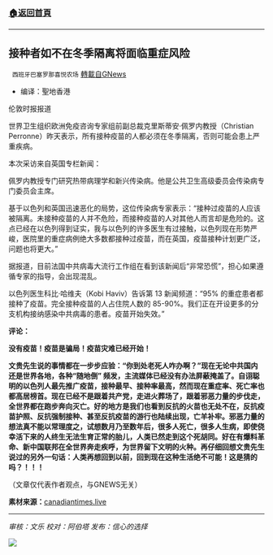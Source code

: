 ###  [:house:返回首頁](https://github.com/ourhimalayas/txt)
---


## 接种者如不在冬季隔离将面临重症风险
` 西班牙巴塞罗那喜悦农场` [轉載自GNews](https://gnews.org/zh-hans/1548631/)

- 编译：聖地香港


伦敦时报报道

世界卫生组织欧洲免疫咨询专家组前副总裁克里斯蒂安·佩罗内教授（Christian Perronne）昨天表示，所有接种疫苗的人都必须在冬季隔离，否则可能会患上严重疾病。

本次采访来自英国专栏新闻：

佩罗内教授专门研究热带病理学和新兴传染病。他是公共卫生高级委员会传染病专门委员会主席。

基于以色列和英国迅速恶化的局势，这位传染病专家表示：“接种过疫苗的人应该被隔离。未接种疫苗的人并不危险，而接种疫苗的人对其他人而言却是危险的。这点已经在以色列得到证实，我与以色列的许多医生有过接触，以色列现在形势严峻，医院里的重症病例绝大多数都接种过疫苗，而在英国，疫苗接种计划更广泛，问题也将更大。”

据报道，目前法国中共病毒大流行工作组在看到该新闻后“非常恐慌”，担心如果遵循专家的指导，会出现混乱。

以色列医生科比·哈维夫（Kobi Haviv）告诉第 13 新闻频道：“95% 的重症患者都接种了疫苗。完全接种疫苗的人占住院人数的 85-90%。我们正在开设更多的分支机构接纳感染中共病毒的患者。疫苗开始失效。”

**评论：**

**没有疫苗！疫苗是骗局！疫苗灾难已经开始！**

**文贵先生说的事情都在一步步应验：“你到处老死人咋办啊？”现在无论中共国内还是世界各地，各种“随地倒” 频发，主流媒体已经没有办法屏蔽掩盖了。自诩聪明的以色列人最先推广疫苗，接种最早、接种率最高，然而现在重症率、死亡率也都高居榜首。现在已经不是跟着共产党，走进火葬场了，跟着邪恶力量的步伐走，全世界都在跑步奔向灭亡。好的地方是我们也看到反抗的火苗也无处不在，反抗疫苗护照、反抗强制接种、甚至反抗疫苗的游行也陆续出现，亡羊补牢。邪恶力量的想法真不能以常理度之，试想数月乃至数年后，很多人死亡，很多人生病，即使侥幸活下来的人终生无法生育正常的胎儿，人类已然走到这个死胡同。好在有爆料革命、新中国联邦在全世界奔走疾呼，为世界留下文明的火种。再仔细回想文贵先生说过的另外一句话：人类再想回到以前，回到现在这种生活绝不可能！这是猜的吗？！！！**

（文章仅代表作者观点，与GNEWS无关）

**素材来源：**[canadiantimes.live](https://canadiantimes.live/health/all-vaxxinated-people-must-quarantine-over-the-winter-months-or-risk-serious-illness/)

* * *

*审核：文乐
校对：阿伯塔
发布：信心的选择*

![](https://assets.gnews.org/wp-content/uploads/2021/09/GNEWS_CH..jpeg)
